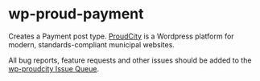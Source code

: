 # wp-proud-payment
Creates a Payment post type. [ProudCity](http://proudcity.com) is a Wordpress platform for modern, standards-compliant municipal websites.

All bug reports, feature requests and other issues should be added to the [wp-proudcity Issue Queue](https://github.com/proudcity/wp-proudcity/issues).